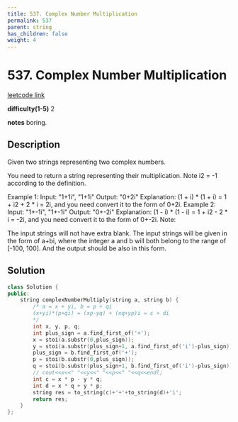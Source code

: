 ```yaml
---
title: 537. Complex Number Multiplication
permalink: 537
parent: string
has_children: false
weight: 4
---
```

# 537. Complex Number Multiplication
[leetcode link](https://leetcode.com/problems/complex-number-multiplication/)

**difficulty(1-5)** 
2

**notes** 
boring.

## Description
Given two strings representing two complex numbers.

You need to return a string representing their multiplication. Note i2 = -1 according to the definition.

Example 1:
Input: "1+1i", "1+1i"
Output: "0+2i"
Explanation: (1 + i) * (1 + i) = 1 + i2 + 2 * i = 2i, and you need convert it to the form of 0+2i.
Example 2:
Input: "1+-1i", "1+-1i"
Output: "0+-2i"
Explanation: (1 - i) * (1 - i) = 1 + i2 - 2 * i = -2i, and you need convert it to the form of 0+-2i.
Note:

The input strings will not have extra blank.
The input strings will be given in the form of a+bi, where the integer a and b will both belong to the range of [-100, 100]. And the output should be also in this form.

## Solution
```c++
class Solution {
public:
    string complexNumberMultiply(string a, string b) {
        /* a = x + yi, b = p + qi
        (x+yi)*(p+qi) = (xp-yq) + (xq+yp)i = c + di
        */
        int x, y, p, q;
        int plus_sign = a.find_first_of('+');
        x = stoi(a.substr(0,plus_sign));
        y = stoi(a.substr(plus_sign+1, a.find_first_of('i')-plus_sign));
        plus_sign = b.find_first_of('+');
        p = stoi(b.substr(0,plus_sign));
        q = stoi(b.substr(plus_sign+1, b.find_first_of('i')-plus_sign));
        // cout<<x<<" "<<y<<" "<<p<<" "<<q<<endl;
        int c = x * p - y * q;
        int d = x * q + y * p;
        string res = to_string(c)+'+'+to_string(d)+'i';
        return res;
    }
};
``` 

<!-- 
Default label
{: .label }

Blue label
{: .label .label-blue }

Stable
{: .label .label-green }

New release
{: .label .label-purple }

Coming soon
{: .label .label-yellow }

Deprecated
{: .label .label-red } -->
